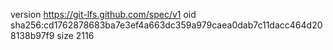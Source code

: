 version https://git-lfs.github.com/spec/v1
oid sha256:cd1762878683ba7e3ef4a663dc359a979caea0dab7c11dacc464d208138b97f9
size 2116
